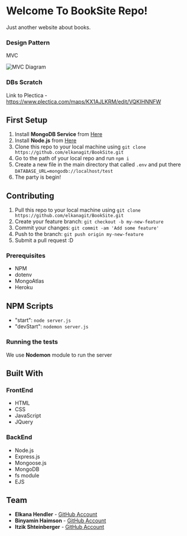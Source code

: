 # Welcome To BookSite Repo!

Just another website about books.

### Design Pattern
MVC

![MVC Diagram](https://www.researchgate.net/publication/330140206/figure/fig8/AS:711336036151302@1546607135603/Model-View-ControlMVC-design-pattern.png)

### DBs Scratch
Link to Plectica - https://www.plectica.com/maps/KX1AJLKRM/edit/VQKIHNNFW

## First Setup

1. Install **MongoDB Service** from [Here](https://www.mongodb.com/download-center/community)
2. Install **Node.js** from [Here](https://nodejs.org/en/)
3. Clone this repo to your local machine using `git clone https://github.com/elkanagit/BookSite.git`
4. Go to the path of your local repo and run `npm i`
5. Create a new file in the main directory that called `.env` and put there `DATABASE_URL=mongodb://localhost/test`
6. The party is begin!


## Contributing

1. Pull this repo to your local machine using `git clone https://github.com/elkanagit/BookSite.git`
2. Create your feature branch: `git checkout -b my-new-feature`
3. Commit your changes: `git commit -am 'Add some feature'`
4. Push to the branch: `git push origin my-new-feature`
5. Submit a pull request :D

### Prerequisites

* NPM
* dotenv
* MongoAtlas
* Heroku

## NPM Scripts
* "start": `node server.js`
* "devStart": `nodemon server.js`

### Running the tests

We use **Nodemon** module to run the server

## Built With
### FrontEnd
* HTML
* CSS
* JavaScript
* JQuery

### BackEnd
* Node.js
* Express.js
* Mongoose.js
* MongoDB
* fs module
* EJS

## Team

* **Elkana Hendler** - [GitHub Account](https://github.com/elkanagit)
* **Binyamin Haimson** - [GitHub Account](https://github.com/binyamin9913)
* **Itzik Shteinberger** - [GitHub Account](https://github.com/itsikshteinberger)
